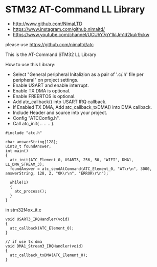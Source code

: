 # STM32 AT-Command LL Library

* http://www.github.com/NimaLTD   
* https://www.instagram.com/github.nimaltd/   
* https://www.youtube.com/channel/UCUhY7qY1klJm1d2kulr9ckw   

please use https://github.com/nimaltd/atc

This is the AT-Command STM32 LL Library  

How to use this Library:
* Select "General peripheral Initalizion as a pair of '.c/.h' file per peripheral" on project settings.   
* Enable USART and enable interrupt.   
* Enable TX DMA is optional.
* Enable FREERTOS is optional.
* Add atc_callback() into USART IRQ callback.
* If Enabled TX DMA, Add atc_callback_txDMA() into DMA callback.
* Include Header and source into your project.   
* Config "ATCConfig.h".   
* Call atc_init( .. .. .. ).   

```
#include "atc.h"

char answerString[128];
uint8_t foundAnswer; 
int main()
{
  atc_init(ATC_Element_0, USART3, 256, 50, "WIFI", DMA1, LL_DMA_STREAM_3);
  foundAnswer = atc_sendAtCommand(ATC_Element_0, "AT\r\n", 3000, answerString, 128, 2, "OK\r\n", "ERROR\r\n");
  
  while(1)
  {
    atc_process();
  }
}
```
in stm32f4xx_it.c
```
void USART3_IRQHandler(void)
{
  atc_callback(ATC_Element_0);
}

// if use tx dma
void DMA1_Stream3_IRQHandler(void)
{
  atc_callback_txDMA(ATC_Element_0);
}


```








